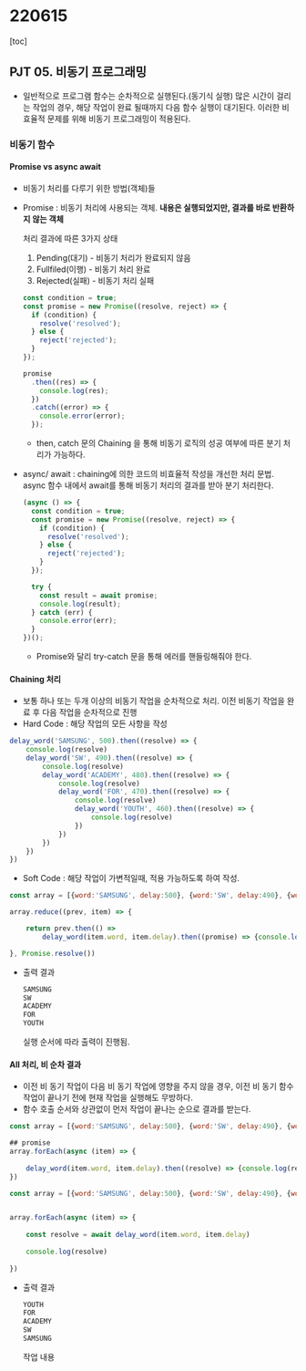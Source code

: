 # 220615
[toc]

## PJT 05. 비동기 프로그래밍
- 일반적으로 프로그램 함수는 순차적으로 실행된다.(동기식 실행) 많은 시간이 걸리는 작업의 경우, 해당 작업이 완료 될때까지 다음 함수 실행이 대기된다. 이러한 비효율적 문제를 위해 비동기 프로그래밍이 적용된다.


### 비동기 함수
#### Promise vs async await

- 비동기 처리를 다루기 위한 방법(객체)들

- Promise : 비동기 처리에 사용되는 객체. **내용은 실행되었지만, 결과를 바로 반환하지 않는 객체**

  처리 결과에 따른 3가지 상태

  1. Pending(대기) - 비동기 처리가 완료되지 않음
  2. Fullfiled(이행) - 비동기 처리 완료
  3. Rejected(실패) - 비동기 처리 실패

  ```js
  const condition = true;
  const promise = new Promise((resolve, reject) => {
    if (condition) {
      resolve('resolved');
    } else {
      reject('rejected');
    }
  });
  
  promise
    .then((res) => {
      console.log(res);
    })
    .catch((error) => {
      console.error(error);
    });
  ```

  - then, catch 문의 Chaining 을 통해 비동기 로직의 성공 여부에 따른 분기 처리가 가능하다.


- async/ await : chaining에 의한 코드의 비효율적 작성을 개선한 처리 문법. async 함수 내에서 await를 통해 비동기 처리의 결과를 받아 분기 처리한다.

  ```js
  (async () => {
    const condition = true;
    const promise = new Promise((resolve, reject) => {
      if (condition) {
        resolve('resolved');
      } else {
        reject('rejected');
      }
    });
  
    try {
      const result = await promise;
      console.log(result);
    } catch (err) {
      console.error(err);
    }
  })();
  ```

  - Promise와 달리 try-catch 문을 통해 에러를 핸들링해줘야 한다. 

    

#### Chaining 처리 
- 보통 하나 또는 두개 이상의 비동기 작업을 순차적으로 처리. 이전 비동기 작업을 완료 후 다음 작업을 순차적으로 진행
- Hard Code : 해당 작업의 모든 사항을 작성
```js
delay_word('SAMSUNG', 500).then((resolve) => {
	console.log(resolve)
	delay_word('SW', 490).then((resolve) => { 
		console.log(resolve)
		delay_word('ACADEMY', 480).then((resolve) => {
			console.log(resolve)
			delay_word('FOR', 470).then((resolve) => {
				console.log(resolve)
				delay_word('YOUTH', 460).then((resolve) => {
					console.log(resolve)
				})
			})
		})
	})
})
```
- Soft Code : 해당 작업이 가변적일때, 적용 가능하도록 하여 작성.

```js
const array = [{word:'SAMSUNG', delay:500}, {word:'SW', delay:490}, {word:'ACADEMY', delay:480}, {word:'FOR', delay:470}, {word:'YOUTH', delay:460}]

array.reduce((prev, item) => {

	return prev.then(() =>
		delay_word(item.word, item.delay).then((promise) => {console.log(promise)}))

}, Promise.resolve())
```

- 출력 결과

  ```js
  SAMSUNG
  SW
  ACADEMY
  FOR
  YOUTH
  ```

  실행 순서에 따라 출력이 진행됨.

  

#### All 처리, 비 순차 결과

- 이전 비 동기 작업이 다음 비 동기 작업에 영향을 주지 않을 경우, 이전 비 동기 함수 작업이 끝나기 전에 현재 작업을 실행해도 무방하다.
- 함수 호출 순서와 상관없이 먼저 작업이 끝나는 순으로 결과를 받는다.
```js
const array = [{word:'SAMSUNG', delay:500}, {word:'SW', delay:490}, {word:'ACADEMY', delay:480}, {word:'FOR', delay:470}, {word:'YOUTH', delay:460}]

## promise
array.forEach(async (item) => {
	
	delay_word(item.word, item.delay).then((resolve) => {console.log(resolve)})			
})
```

```js
const array = [{word:'SAMSUNG', delay:500}, {word:'SW', delay:490}, {word:'ACADEMY', delay:480}, {word:'FOR', delay:470}, {word:'YOUTH', delay:460}]


array.forEach(async (item) => {
	
	const resolve = await delay_word(item.word, item.delay)
	
	console.log(resolve)
	
})
```

- 출력 결과

  ```js
  YOUTH
  FOR
  ACADEMY
  SW
  SAMSUNG
  ```

  작업 내용
